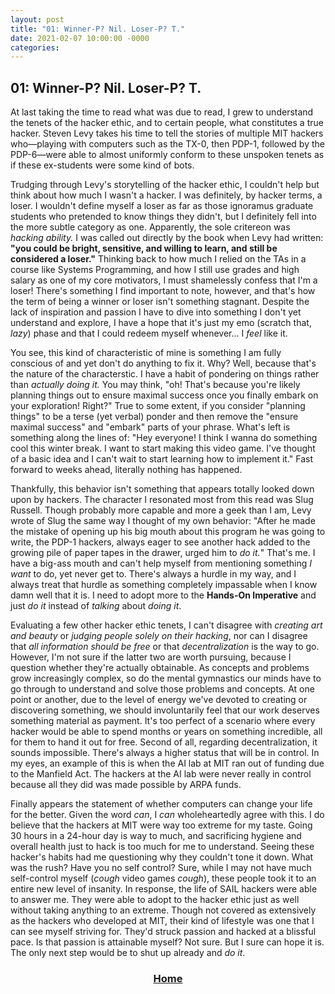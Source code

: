 ```yaml
---
layout: post
title: "01: Winner-P? Nil. Loser-P? T."
date: 2021-02-07 10:00:00 -0000
categories:
---
```


## 01: Winner-P? Nil. Loser-P? T.

At last taking the time to read what was due to read, I grew to understand the tenets of the hacker ethic, and to certain people, what constitutes a true hacker. Steven Levy takes his time to tell the stories of multiple MIT hackers who―playing with computers such as the TX-0, then PDP-1, followed by the PDP-6―were able to almost uniformly conform to these unspoken tenets as if these ex-students were some kind of bots.

Trudging through Levy's storytelling of the hacker ethic, I couldn't help but think about how much I wasn't a hacker. I was definitely, by hacker terms, a loser. I wouldn't define myself a loser as far as those ignoramus graduate students who pretended to know things they didn't, but I definitely fell into the more subtle category as one. Apparently, the sole critereon was _hacking ability._ I was called out directly by the book when Levy had written: **"you could be bright, sensitive, and willing to learn, and still be considered a loser."** Thinking back to how much I relied on the TAs in a course like Systems Programming, and how I still use grades and high salary as one of my core motivators, I must shamelessly confess that I'm a loser! There's something I find important to note, however, and that's how the term of being a winner or loser isn't something stagnant. Despite the lack of inspiration and passion I have to dive into something I don't yet understand and explore, I have a hope that it's just my emo (scratch that, _lazy_) phase and that I could redeem myself whenever... I _feel_ like it.

You see, this kind of characteristic of mine is something I am fully conscious of and yet don't do anything to fix it. Why? Well, because that's the nature of the characterstic. I have a habit of pondering on things rather than _actually doing it._ You may think, "oh! That's because you're likely planning things out to ensure maximal success once you finally embark on your exploration! Right?" True to some extent, if you consider "planning things" to be a terse (yet verbal) ponder and then remove the "ensure maximal success" and "embark" parts of your phrase. What's left is something along the lines of: "Hey everyone! I think I wanna do something cool this winter break. I want to start making this video game. I've thought of a basic idea and I can't wait to start learning how to implement it." Fast forward to weeks ahead, literally nothing has happened.

Thankfully, this behavior isn't something that appears totally looked down upon by hackers. The character I resonated most from this read was Slug Russell. Though probably more capable and more a geek than I am, Levy wrote of Slug the same way I thought of my own behavior: "After he made the mistake of opening up his big mouth about this program he was going to write, the PDP-1 hackers, always eager to see another hack added to the growing pile of paper tapes in the drawer, urged him to _do it._" That's me. I have a big-ass mouth and can't help myself from mentioning something _I want_ to do, yet never get to. There's always a hurdle in my way, and I always treat that hurdle as something completely impassable when I know damn well that it is. I need to adopt more to the **Hands-On Imperative** and just _do it_ instead of _talking_ about _doing it_. 

Evaluating a few other hacker ethic tenets, I can't disagree with _creating art and beauty_ or _judging people solely on their hacking_, nor can I disagree that _all information should be free_ or that _decentralization_ is the way to go. However, I'm not sure if the latter two are worth pursuing, because I question whether they're actually obtainable. As concepts and problems grow increasingly complex, so do the mental gymnastics our minds have to go through to understand and solve those problems and concepts. At one point or another, due to the level of energy we've devoted to creating or discovering something, we should involuntarily feel that our work deserves something material as payment. It's too perfect of a scenario where every hacker would be able to spend months or years on something incredible, all for them to hand it out for free. Second of all, regarding decentralization, it sounds impossible. There's always a higher status that will be in control. In my eyes, an example of this is when the AI lab at MIT ran out of funding due to the Manfield Act. The hackers at the AI lab were never really in control because all they did was made possible by ARPA funds.

Finally appears the statement of whether computers can change your life for the better. Given the word _can_, I _can_ wholeheartedly agree with this. I do believe that the hackers at MIT were way too extreme for my taste. Going 30 hours in a 24-hour day is way to much, and sacrificing hygiene and overall health just to hack is too much for me to understand. Seeing these hacker's habits had me questioning why they couldn't tone it down. What was the rush? Have you no self control? Sure, while I may not have much self-control myself (*cough* video games *cough*), these people took it to an entire new level of insanity. In response, the life of SAIL hackers were able to answer me. They were able to adopt to the hacker ethic just as well without taking anything to an extreme. Though not covered as extensively as the hackers who developed at MIT, their kind of lifestyle was one that I can see myself striving for. They'd struck passion and hacked at a blissful pace. Is that passion is attainable myself? Not sure. But I sure can hope it is. The only next step would be to shut up already and _do it_.

### [<center>Home</center>](https://nuolong.github.io/hacker-blog/)
